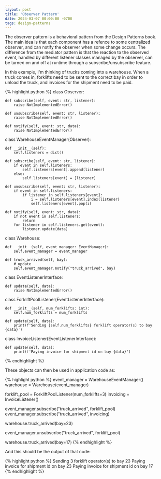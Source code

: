 ```yaml
---
layout: post
title: 'Observer Pattern'
date: 2024-03-07 00:00:00 -0700
tags: design-patterns
---
```


The observer pattern is a behavioral pattern from the Design Patterns book. The
main idea is that each component has a refence to some centralized observer,
and can notify the observer when some change occurs. The difference from the
mediator pattern is that the reaction to the observed event, handled by
different listener classes managed by the observer, can be turned on and off at
runtime through a subscribe/unsubscribe feature.

In this example, I'm thinking of trucks coming into a warehouse. When a truck
comes in, forklifts need to be sent to the correct bay in order to unload the
truck, and invoices for the shipment need to be paid.

{% highlight python %}
class Observer:

    def subscribe(self, event: str, listener):
        raise NotImplementedError()

    def unsubscribe(self, event: str, listener):
        raise NotImplementedError()

    def notify(self, event: str, data):
        raise NotImplementedError()

class WarehouseEventManager(Observer):

    def __init__(self):
        self.listeners = dict()

    def subscribe(self, event: str, listener):
        if event in self.listeners:
            self.listeners[event].append(listener)
        else:
            self.listeners[event] = [listener]

    def unsubscribe(self, event: str, listener):
        if event in self.listeners:
            if listener in self.listeners[event]:
                i = self.listeners[event].index(listener)
                self.listeners[event].pop(i)

    def notify(self, event: str, data):
        if not event in self.listeners:
            return
        for listener in self.listeners.get(event):
            listener.update(data)

class Warehouse:

    def __init__(self, event_manager: EventManager):
        self.event_manager = event_manager

    def truck_arrived(self, bay):
        # update
        self.event_manager.notify("truck_arrived", bay)

class EventListenerInterface:

    def update(self, data):
        raise NotImplementedError()

class ForkliftPoolListener(EventListenerInterface):

    def __init__(self, num_forklifts: int):
        self.num_forklifts = num_forklifts

    def update(self, data):
        print(f'Sending {self.num_forklifts} forklift operator(s) to bay {data}')

class InvoiceListener(EventListenerInterface):

    def update(self, data):
        print(f'Paying invoice for shipment id on bay {data}')

{% endhighlight %}

These objects can then be used in application code as:

{% highlight python %}
event_manager = WarehouseEventManager()
warehouse = Warehouse(event_manager)

forklift_pool = ForkliftPoolListener(num_forklifts=3)
invoicing = InvoiceListener()

event_manager.subscribe("truck_arrived", forklift_pool)
event_manager.subscribe("truck_arrived", invoicing)

warehouse.truck_arrived(bay=23)

event_manager.unsubscribe("truck_arrived", forklift_pool)

warehouse.truck_arrived(bay=17)
{% endhighlight %}

And this should be the output of that code:

{% highlight python %}
Sending 3 forklift operator(s) to bay 23
Paying invoice for shipment id on bay 23
Paying invoice for shipment id on bay 17
{% endhighlight %}
